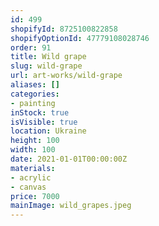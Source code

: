 ```yaml
---
id: 499
shopifyId: 8725100822858
shopifyOptionId: 47779108028746
order: 91
title: Wild grape
slug: wild-grape
url: art-works/wild-grape
aliases: []
categories:
- painting
inStock: true
isVisible: true
location: Ukraine
height: 100
width: 100
date: 2021-01-01T00:00:00Z
materials:
- acrylic
- canvas
price: 7000
mainImage: wild_grapes.jpeg
---
```

